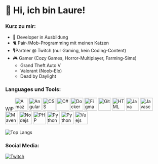 # 👋 Hi, ich bin Laure!

<h3 align="left">Kurz zu mir:</h3>

- 🌱 Developer in Ausbildung
- 🐈 Pair-/Mob-Programming mit meinen Katzen
- 🎙️Partner @ Twitch (nur Gaming, kein Coding-Content)
- 🎮 Gamer (Cozy Games, Horror-Multiplayer, Farming-Sims)
  -   Grand Theft Auto V
  -   Valorant (Noob-Elo)
  -   Dead by Daylight

<h3 align="left">Languages und Tools:</h3>
WiP
<img src="https://www.vectorlogo.zone/logos/amazon_aws/amazon_aws-icon.svg" alt="Amazon AWS" width="40" height="40"/>
<img src="https://www.vectorlogo.zone/logos/angular/angular-icon.svg" alt="Angular" width="40" height="40"/>
<img src="https://www.vectorlogo.zone/logos/w3_css/w3_css-official.svg" alt="CSS" width="40" height="40"/>
<img src="https://upload.wikimedia.org/wikipedia/commons/thumb/b/bd/Logo_C_sharp.svg/1200px-Logo_C_sharp.svg.png" alt="C#" width="40" height="40"/>
<img src="https://www.vectorlogo.zone/logos/docker/docker-official.svg" alt="Docker" width="40" height="40"/>
<img src="https://www.vectorlogo.zone/logos/figma/figma-icon.svg" alt="Figma" width="40" height="40"/>
<img src="https://www.vectorlogo.zone/logos/git-scm/git-scm-icon.svg" alt="Git" width="40" height="40"/>
<img src="https://www.vectorlogo.zone/logos/w3_html5/w3_html5-icon.svg" alt="HTML" width="40" height="40"/>
<img src="https://www.vectorlogo.zone/logos/java/java-vertical.svg" alt="Java" width="40" height="40"/>
<img src="https://www.vectorlogo.zone/logos/javascript/javascript-icon.svg" alt="Javascript" width="40" height="40"/>
<img src="https://www.vectorlogo.zone/logos/apache_maven/apache_maven-icon.svg" alt="Maven" width="40" height="40"/>
<img src="https://www.vectorlogo.zone/logos/nodejs/nodejs-icon.svg" alt="Nodejs" width="40" height="40"/>
<img src="https://www.vectorlogo.zone/logos/php/php-icon.svg" alt="PHP" width="40" height="40"/>
<img src="https://www.vectorlogo.zone/logos/python/python-icon.svg" alt="Python" width="40" height="40"/>
<img src="https://www.vectorlogo.zone/logos/typescriptlang/typescriptlang-icon.svg" alt="Python" width="40" height="40"/>
<img src="https://www.vectorlogo.zone/logos/vuejs/vuejs-icon.svg" alt="Vuejs" width="40" height="40"/>



![Top Langs](https://github-readme-stats.vercel.app/api/top-langs/?username=LaureHunter&theme=tokyonight)

<h3 align="left">Social Media:</h3>

[![Twitch](https://img.shields.io/badge/Twitch-%239146FF.svg?logo=Twitch&logoColor=white)](https://twitch.tv/laurahunter)
<!---
LaureHunter/LaureHunter is a ✨ special ✨ repository because its `README.md` (this file) appears on your GitHub profile.
You can click the Preview link to take a look at your changes.
--->

